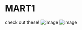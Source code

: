 # MART1
check out these!
![image](https://github.com/user-attachments/assets/ad640ab2-7391-4eec-b1b6-d7ad1d26c855(https://romhacking.com/user/MART1))
![image](https://github.com/user-attachments/assets/62264a5f-0b53-4941-aa1c-53fbd2fecd83(https://www.youtube.com/@MART1channel))
